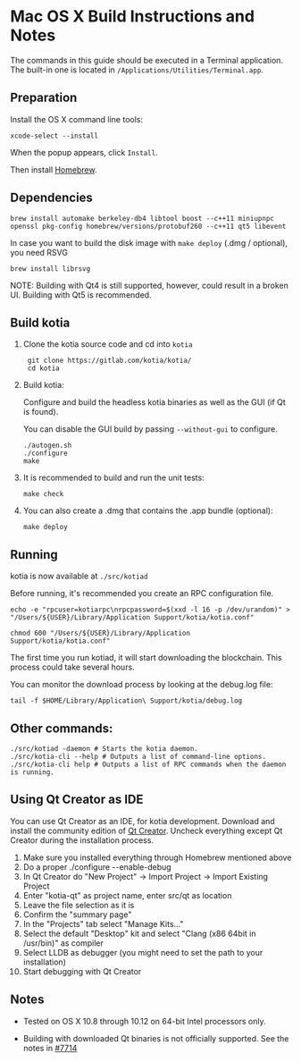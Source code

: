 Mac OS X Build Instructions and Notes
====================================
The commands in this guide should be executed in a Terminal application.
The built-in one is located in `/Applications/Utilities/Terminal.app`.

Preparation
-----------
Install the OS X command line tools:

`xcode-select --install`

When the popup appears, click `Install`.

Then install [Homebrew](http://brew.sh).

Dependencies
----------------------

    brew install automake berkeley-db4 libtool boost --c++11 miniupnpc openssl pkg-config homebrew/versions/protobuf260 --c++11 qt5 libevent

In case you want to build the disk image with `make deploy` (.dmg / optional), you need RSVG

    brew install librsvg

NOTE: Building with Qt4 is still supported, however, could result in a broken UI. Building with Qt5 is recommended.

Build kotia
------------------------

1. Clone the kotia source code and cd into `kotia`

        git clone https://gitlab.com/kotia/kotia/
        cd kotia

2.  Build kotia:

    Configure and build the headless kotia binaries as well as the GUI (if Qt is found).

    You can disable the GUI build by passing `--without-gui` to configure.

        ./autogen.sh
        ./configure
        make

3.  It is recommended to build and run the unit tests:

        make check

4.  You can also create a .dmg that contains the .app bundle (optional):

        make deploy

Running
-------

kotia is now available at `./src/kotiad`

Before running, it's recommended you create an RPC configuration file.

    echo -e "rpcuser=kotiarpc\nrpcpassword=$(xxd -l 16 -p /dev/urandom)" > "/Users/${USER}/Library/Application Support/kotia/kotia.conf"

    chmod 600 "/Users/${USER}/Library/Application Support/kotia/kotia.conf"

The first time you run kotiad, it will start downloading the blockchain. This process could take several hours.

You can monitor the download process by looking at the debug.log file:

    tail -f $HOME/Library/Application\ Support/kotia/debug.log

Other commands:
-------

    ./src/kotiad -daemon # Starts the kotia daemon.
    ./src/kotia-cli --help # Outputs a list of command-line options.
    ./src/kotia-cli help # Outputs a list of RPC commands when the daemon is running.

Using Qt Creator as IDE
------------------------
You can use Qt Creator as an IDE, for kotia development.
Download and install the community edition of [Qt Creator](https://www.qt.io/download/).
Uncheck everything except Qt Creator during the installation process.

1. Make sure you installed everything through Homebrew mentioned above
2. Do a proper ./configure --enable-debug
3. In Qt Creator do "New Project" -> Import Project -> Import Existing Project
4. Enter "kotia-qt" as project name, enter src/qt as location
5. Leave the file selection as it is
6. Confirm the "summary page"
7. In the "Projects" tab select "Manage Kits..."
8. Select the default "Desktop" kit and select "Clang (x86 64bit in /usr/bin)" as compiler
9. Select LLDB as debugger (you might need to set the path to your installation)
10. Start debugging with Qt Creator

Notes
-----

* Tested on OS X 10.8 through 10.12 on 64-bit Intel processors only.

* Building with downloaded Qt binaries is not officially supported. See the notes in [#7714](https://github.com/bitcoin/bitcoin/issues/7714)
